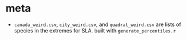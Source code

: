 # meta

- `canada_weird.csv`, `city_weird.csv`, and `quadrat_weird.csv` are lists of species in the extremes for SLA. built with `generate_percentiles.r`
